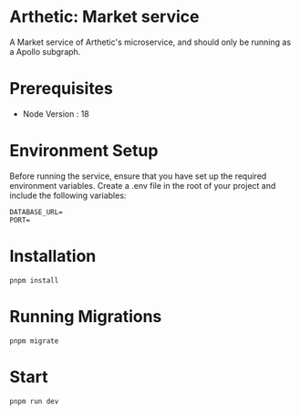 # Arthetic: Market service

A Market service of Arthetic's microservice, and should only be running as a Apollo subgraph.

# Prerequisites

- Node Version : 18

# Environment Setup

Before running the service, ensure that you have set up the required environment variables. Create a .env file in the root of your project and include the following variables:

```
DATABASE_URL=
PORT=
```

# Installation

```
pnpm install
```

# Running Migrations

```
pnpm migrate
```

# Start

```
pnpm run dev
```
